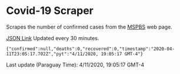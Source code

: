 # Covid-19 Scraper

Scrapes the number of confirmed cases from the [MSPBS](https://www.mspbs.gov.py/covid-19.php) web page.

[JSON Link](https://jmayalag.github.io/covid19-scrape/cases.json)
Updated every 30 minutes.
```
{"confirmed":null,"deaths":0,"recovered":0,"timestamp":"2020-04-11T23:05:17.702Z","pyt":"4/11/2020, 19:05:17 GMT-4"}
```
Last update (Paraguay Time): 4/11/2020, 19:05:17 GMT-4